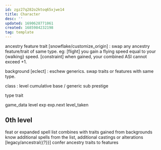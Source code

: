 ```yaml
---
id: zgz27q282o2ktoq65xjwe14
title: Character
desc: ''
updated: 1690628771061
created: 1685984232198
tag: template
---
```


ancestry
  feature
  trait
  [snowflake/customize_origin]
  : swap any ancestry feature/trait of same type.
    eg:
    [flight] you gain a flying speed equal to your {walking} speed.
      [constraint] when gained, your combined ASI cannot exceed +1.

background
  [eclect]
  : eschew generics. swap traits or features with same type.

class : level
  cumulative
  base / generic
  sub
  prestige

type
  trait

game_data
  level
  exp
    exp.next
  level_taken

## 0th level
feat or expanded spell list
  combines with traits gained from backgrounds
  know additional spells from the list, additional castings or alterations
  [legacy/ancestral{{?}}] confer ancestry traits to features
